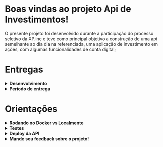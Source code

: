 # Boas vindas ao projeto Api de Investimentos!

O presente projeto foi desenvolvido durante a participação do processo seletivo da XP.inc e teve como principal objetivo a construção de uma api semelhante ao dia dia na referenciada, uma aplicação de investimento em ações, com algumas funcionalidades de conta digital;


# Entregas

<details>
  <summary><strong> Desenvolvimento</strong></summary><br />

  Este projeto, foi desenvolvido tentando se apróximar ao máximo possível do funcionamento de uma api de investimentos, durante o processo foram utilizadas as seguintes tecnologias: NODE.js, sequelizeORM, JavaScript, Express e o banco estruturado com postgresSql hospedado pelo supabase.
  
  
  O projeto foi executado seguindo o padrão de arquitetura MSC, tentando aplicar os conceitos de REST, as validações foram realizadas com JOI e os testes foram executados com as bibliotecas Mocha e Chai, com o auxílio também da sequelize-test-helpers.



  ---

</details>

<details>
  <summary><strong> Período de entrega</strong></summary><br />
  
  * Este projeto foi individual
  * Foram `9` dias de projeto
  * Do dia `15/07/2022 09:00` ao dia: `24/07/2022 23:59`

</details>



# Orientações

<details>
  <summary><strong> Rodando no Docker vs Localmente</strong></summary><br />
  
  ## Com Docker

  > No terminal clone o repositório: `git clone git@github.com:alvaro-tomich/API-investimentos.git`.
  - Ao clonar o repositório entre nele utilizando o seguinte comando: `cd API-investimentos`.
  - Abra o vscode utilizando o seguinte comando: `code .`.

  > No terminal do VSCode Rode o comando `docker-compose up -d`.
  - Esse serviço irá inicializar um container chamado `api-investimentos`.
  - A partir daqui você pode rodar o container `api-investimentos` via CLI.

  > Use o comando: `docker exec -it api-investimentos bash`.
  - Ele te dará acesso ao terminal interativo do container criado pelo compose, que está rodando em segundo plano.

  > Instale as dependências com `npm install`

  > Rode o comando `npm run dev`
  - Esse comando deixará a aplicação pronta para ser realizaro requisições.

---
  
  ## Sem Docker

  > No terminal clone o repositório: `git clone git@github.com:alvaro-tomich/API-investimentos.git`.
  - Ao clonar o repositório entre nele utilizando o seguinte comando: `cd API-investimentos`.
  - Abra o vscode utilizando o seguinte comando: `code .`.
  
  > No terminal do VSCode rode o comando `npm install`

  > Rode o comando `npm run dev`
  - Esse comando deixará a aplicação pronta para ser realizado requisições.
  
  ✨ **Dica:** Para rodar o projeto desta forma, obrigatoriamente você deve ter o `node` instalado em seu computador.

  ✨ **Dica:** Recomenda-se a versão 16 ou superior do `node`, versão em que a aplicação foi desenvolvida.

  <br/>
</details>

<details>
  <summary><strong> Testes</strong></summary><br />

  Foram utilizadas as bibliotecas Mocha, chai e sinon para desenvolvimento dos testes unitários. 

  **_Para executar os testes localmente, digite no terminal o comando `npm test`._**

</details>


<details><summary><strong> Deploy da API</strong></summary><br />

  ## Heroku

  > O deploy da aplicação foi realizado utilizando o heroku`.
  - Voce pode utilizá-lo com o seguinte endereço: `https://api-investimentos.herokuapp.com/`.
  - A partir desse endereço você pode utilizá-lo no postman ou onde preferir realizar as requisições.

---
  
  ## Swagger

  > A Aplicação também está disponível no swagger onde há descrição de todos os endpoints`.
  - Acesse a partir do seguinte endereço: `https://api-investimentos.herokuapp.com/docs`.
  - Lembre-se de alterar o servidor de local para o servidor do heroku.

</details>

<details>
  <summary><strong> Mande seu feedback sobre o projeto!</strong></summary><br />

Gostaria primeiramente de agradacer a XP.inc pela oportunidade! Caso tenha feedbacks sobre o projeto entre em contato com o seguinte email: `alvaroramos222@hotmail.com`, estou sempre buscando melhorias então irei adorar ler e discutir sobre.


</details>
